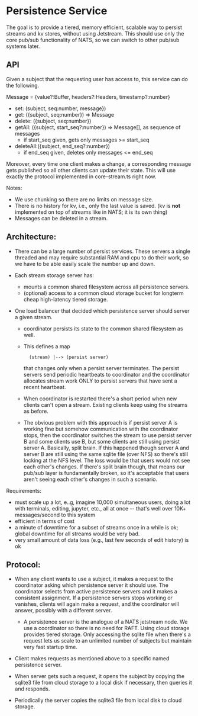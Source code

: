 # Persistence Service

The goal is to provide a tiered, memory efficient, scalable way to persist
streams and kv stores, without using Jetstream. This should use only the core
pub/sub functionality of NATS, so we can switch to other pub/sub systems later.

## API

Given a subject that the requesting user has access to, this service can do the following.

Message = {value?:Buffer, headers?:Headers, timestamp?:number}

- set: \(subject, seq:number, message}\)
- get: \({subject, seq:number}\) =&gt; Message
- delete: \({subject, seq:number}\)
- getAll: \({subject, start\_seq?:number}\) =&gt; Message\[\], as sequence of messages
  - if start\_seq given, gets only messages &gt;= start\_seq
- deleteAll:\({subject, end\_seq?:number}\)
  - if end\_seq given, deletes only messages &lt;= end\_seq

Moreover, every time one client makes a change, a corresponding message gets
published so all other clients can update their state. This will use exactly
the protocol implemented in core-stream.ts right now.

Notes:

- We use chunking so there are no limits on message size.
- There is no history for kv, i.e., only the last value is saved. (kv is **not** implemented
  on top of streams like in NATS; it is its own thing)
- Messages can be deleted in a stream.

## Architecture:

- There can be a large number of persist services.   These servers a single threaded and
  may require substantial RAM and cpu to do their work, so we have to be able easily scale
  the number up and down.

- Each stream storage server has:
  
  - mounts a common shared filesystem across all persistence servers.
  - (optional) access to a common cloud storage bucket for longterm cheap 
    high-latency tiered storage.
    
- One load balancer that decided which persistence server should server a given stream.

  - coordinator persists its state to the common shared filesystem as well.
  - This defines a map 
          
          (stream) |--> (persist server)
          
    that changes only when a persist server terminates.
    The persist servers send periodic heartbeats to coordinator and the coordinator
    allocates stream work ONLY to persist servers that have sent a recent heartbeat.
  - When coordinator is restarted there's a short period when new clients can't
    open a stream. Existing clients keep using the streams as before.
  - The obvious problem with this approach is if persist server A is working fine
    but somehow communication with the coordinator stops, then the coordinator
    switches the stream to use persist server B and some clients use B, but some
    clients are still using persist server A.  Basically, split brain.
    If this happened though server A and server B are still using the same sqlite
    file (over NFS) so there's still locking at the NFS level. The loss would be
    that users would not see each other's changes.  If there's split brain though,
    that means our pub/sub layer is fundamentally broken, so it's acceptable that
    users aren't seeing each other's changes in such a scenario.

  
Requirements:

 - must scale up a lot, e..g, imagine 10,000 simultaneous users, doing a lot with terminals, editing, jupyter, etc., all at once -- that's well over 10K+ messages/second to this system
 - efficient in terms of cost
 - a minute of downtime for a subset of streams once in a while is ok; global downtime for all streams would be very bad.
 - very small amount of data loss (e.g., last few seconds of edit history) is ok
 
  

## Protocol:

- When any client wants to use a subject, it makes a request to the coordinator asking which
  persistence server it should use. The coordinator selects from active persistence servers
  and it makes a consistent assignment. If a persistence servers stops working or vanishes,
  clients will again make a request, and the coordinator will answer, possibly with a
  different server.
  - A persistence server is the analogue of a NATS jetstream node. We use
    a coordinator so there is no need for RAFT. Using cloud storage provides
    tiered storage. Only accessing the sqlite file when there's a request lets
    us scale to an unlimited number of subjects but maintain very fast
    startup time.
- Client makes requests as mentioned above to a specific named persistence server.

- When server gets such a request, it opens the subject by copying the sqlite3 file from
  cloud storage to a local disk if necessary, then queries it and responds.
- Periodically the server copies the sqlite3 file from local disk to cloud storage.

